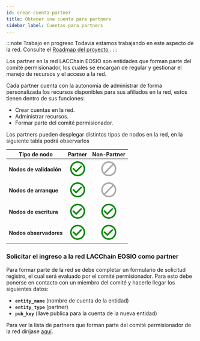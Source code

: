 ```yaml
---
id: crear-cuenta-partner
title: Obtener una cuenta para partners
sidebar_label: Cuentas para partners
---
```


:::note Trabajo en progreso
Todavía estamos trabajando en este aspecto de la red. Consulte el [Roadmap del proyecto ](../testnet/roadmap).
:::

Los partner en la red LACChain EOSIO son entidades que forman parte del comité permisionador, los cuales se encargan de regular y gestionar el manejo de recursos y el acceso a la red.

Cada partner cuenta con la autonomía de administrar de forma personalizada los recursos disponibles para sus afiliados en la red, estos tienen dentro de sus funciones:

- Crear cuentas en la red.
- Administrar recursos.
- Formar parte del comité permisionador.

Los partners pueden desplegar distintos tipos de nodos en la red, en la siguiente tabla podrá observarlos

| Tipo de nodo | Partner | Non-Partner |
|-----------|:-------:|:-----------:|
| **Nodos de validación**| ![Yes](/img/yes-icon.svg) |  ![No](/img/no-icon.svg)  |
| **Nodos de arranque**     | ![Yes](/img/yes-icon.svg) |  ![No](/img/no-icon.svg)  |
| **Nodos de escritura**   | ![Yes](/img/yes-icon.svg) | ![Yes](/img/yes-icon.svg) |
| **Nodos observadores** | ![Yes](/img/yes-icon.svg) | ![Yes](/img/yes-icon.svg) |

### Solicitar el ingreso a la red LACChain EOSIO como partner

Para formar parte de la red se debe completar un formulario de solicitud registro, el cual será evaluado por el comité permisionador. Para esto debe ponerse en contacto con un miembro del comité  y hacerle llegar los siguientes datos:

- **`entity_name`** (nombre de cuenta de la entidad)
- **`entity_type`** (partner)
- **`pub_key`** (llave publica para la cuenta de la nueva entidad)

Para ver la lista de partners que forman parte del comité permisionador de la red diríjase [aquí](./partners).